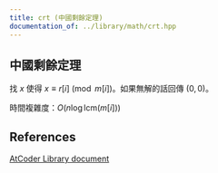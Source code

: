 ```yaml
---
title: crt (中國剩餘定理)
documentation_of: ../library/math/crt.hpp
---
```


## 中國剩餘定理

找 $x$ 使得 $x \equiv r[i] \pmod{m[i]}$。如果無解的話回傳 $(0, 0)$。

時間複雜度：$O(n \log{\mathrm{lcm}(m[i])})$

## References
[AtCoder Library document](https://atcoder.github.io/ac-library/production/document_en/math.html)
